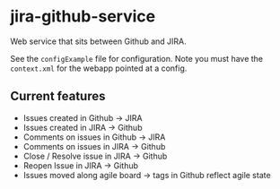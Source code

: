 jira-github-service
===================

Web service that sits between Github and JIRA.

See the `configExample` file for configuration. Note you must have the `context.xml` for the webapp pointed at a config.

## Current features
* Issues created in Github -> JIRA
* Issues created in JIRA -> Github
* Comments on issues in Github -> JIRA
* Comments on issues in JIRA -> Github
* Close / Resolve issue in JIRA -> Github
* Reopen Issue in JIRA -> Github
* Issues moved along agile board -> tags in Github reflect agile state

